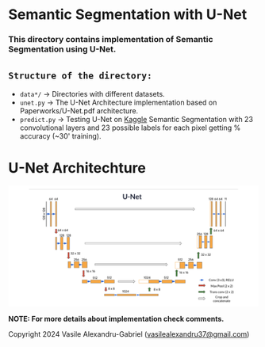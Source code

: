 # Semantic Segmentation with U-Net

### This directory contains implementation of Semantic Segmentation using U-Net.

## `Structure of the directory:`
  * `data*/` -> Directories with different datasets.
  * `unet.py` -> The U-Net Architecture implementation based on Paperworks/U-Net.pdf architecture.
  * `predict.py` -> Testing U-Net on [Kaggle](https://www.kaggle.com/datasets/kumaresanmanickavelu/lyft-udacity-challenge/data) Semantic Segmentation with 23 convolutional layers and 23 possible labels for each pixel getting % accuracy (~30' training).

# U-Net Architechture
![](U-Net.png)

**NOTE: For more details about implementation check comments.**

Copyright 2024 Vasile Alexandru-Gabriel (vasilealexandru37@gmail.com)